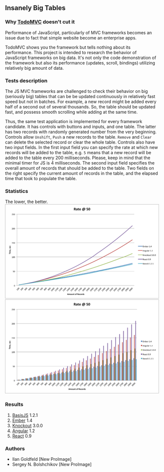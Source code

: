 ## Insanely Big Tables

### Why [TodoMVC](http://todomvc.com/) doesn't cut it
Performance of JavaScript, particularly of MVC frameworks becomes an issue due to fact that simple
website become an enterprise apps.

TodoMVC shows you the framework but tells nothing about its performance.
This project is intended to research the behavior of JavaScript frameworks on big data. It's not only the code
demonstration of the framework but also its performance (updates, scroll, bindings) utilizing relatively
big amount of data.

### Tests description
The JS MVC frameworks are challenged to check their behavior on big (seriously big) tables that can be
be updated continuously in relatively fast speed but not in batches.
For example, a new record might be added every half of a second out of several thousands.
So, the table should be updated fast, and possess smooth scrolling while adding at the same time.

Thus, the same test application is implemented for every framework candidate.
It has controls with buttons and inputs, and one table. The latter has two records with randomly generated number
from the very beginning.
Controls allow `Unshift`, `Push` a new records to the table. `Remove` and `Clear` can delete the selected record or clear
the whole table. Controls also have two input fields. In the first input field you can specify the rate at which new records
will be added to the table, e.g. `5` means that a new record will be added to the table every 200 milliseconds.
Please, keep in mind that the minimal timer for JS is 4 milliseconds. The second input field specifies the
overall amount of records that should be added to the table. Two fields on the right specify the current amount of
records in the table, and the elapsed time that took to populate the table.

### Statistics
The lower, the better.
![Statistics Chart](./stats/stats-lines.png)
![Statistics Chart](./stats/stats-bars.png)

### Results
1. [BasisJS](http://basisjs.com/) 1.2.1
2. [Ember](http://emberjs.com/) 1.4
3. [Knockout](http://knockoutjs.com/) 3.0.0
4. [Angular](http://facebook.github.io/react/) 1.2
5. [React](http://facebook.github.io/react/) 0.9


### Authors
* Ilan Goldfeld [New ProImage]
* Sergey N. Bolshchikov [New ProImage]
